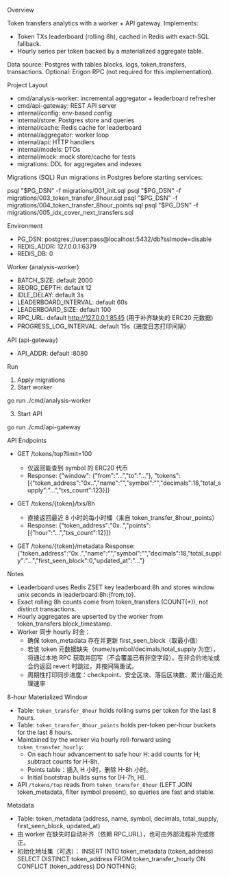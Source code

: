 Overview

Token transfers analytics with a worker + API gateway.
Implements:
- Token TXs leaderboard (rolling 8h), cached in Redis with exact-SQL fallback.
- Hourly series per token backed by a materialized aggregate table.

Data source: Postgres with tables blocks, logs, token_transfers, transactions.
Optional: Erigon RPC (not required for this implementation).

Project Layout
- cmd/analysis-worker: incremental aggregator + leaderboard refresher
- cmd/api-gateway: REST API server
- internal/config: env-based config
- internal/store: Postgres store and queries
- internal/cache: Redis cache for leaderboard
- internal/aggregator: worker loop
- internal/api: HTTP handlers
- internal/models: DTOs
- internal/mock: mock store/cache for tests
- migrations: DDL for aggregates and indexes

Migrations (SQL)
Run migrations in Postgres before starting services:

  psql "$PG_DSN" -f migrations/001_init.sql
  psql "$PG_DSN" -f migrations/003_token_transfer_8hour.sql
  psql "$PG_DSN" -f migrations/004_token_transfer_8hour_points.sql
  psql "$PG_DSN" -f migrations/005_idx_cover_next_transfers.sql

Environment
- PG_DSN: postgres://user:pass@localhost:5432/db?sslmode=disable
- REDIS_ADDR: 127.0.0.1:6379
- REDIS_DB: 0

Worker (analysis-worker)
- BATCH_SIZE: default 2000
- REORG_DEPTH: default 12
- IDLE_DELAY: default 3s
- LEADERBOARD_INTERVAL: default 60s
- LEADERBOARD_SIZE: default 100
- RPC_URL: default http://127.0.0.1:8545 (用于补齐缺失的 ERC20 元数据)
- PROGRESS_LOG_INTERVAL: default 15s（进度日志打印间隔）

API (api-gateway)
- API_ADDR: default :8080

Run
1) Apply migrations
2) Start worker

  go run ./cmd/analysis-worker

3) Start API

  go run ./cmd/api-gateway

API Endpoints
- GET /tokens/top?limit=100
  - 仅返回能查到 symbol 的 ERC20 代币
  - Response: {"window": {"from":"...","to":"..."}, "tokens":[{"token_address":"0x..","name":"","symbol":"","decimals":18,"total_supply":"...","txs_count":123}]}

- GET /tokens/{token}/txs/8h
  - 直接返回最近 8 小时的每小时桶（来自 token_transfer_8hour_points）
  - Response: {"token_address":"0x..","points":[{"hour":"...","txs_count":12}]}

- GET /tokens/{token}/metadata
  Response: {"token_address":"0x..","name":"","symbol":"","decimals":18,"total_supply":"...","first_seen_block":0,"updated_at":"..."}

Notes
- Leaderboard uses Redis ZSET key leaderboard:8h and stores window unix seconds in leaderboard:8h:{from,to}.
- Exact rolling 8h counts come from token_transfers (COUNT(*)), not distinct transactions.
- Hourly aggregates are upserted by the worker from token_transfers.block_timestamp.
- Worker 同步 hourly 时会：
  - 确保 token_metadata 存在并更新 first_seen_block（取最小值）
  - 若该 token 元数据缺失（name/symbol/decimals/total_supply 为空），将通过本地 RPC 获取并回写（不会覆盖已有非空字段）。在非合约地址或合约返回 revert 时跳过，并按间隔重试。
  - 周期性打印同步进度：checkpoint、安全区块、落后区块数、累计/最近处理速率

8-hour Materialized Window
- Table: `token_transfer_8hour` holds rolling sums per token for the last 8 hours.
- Table: `token_transfer_8hour_points` holds per-token per-hour buckets for the last 8 hours.
- Maintained by the worker via hourly roll-forward using `token_transfer_hourly`:
  - On each hour advancement to safe hour H: add counts for H; subtract counts for H-8h.
  - Points table：插入 H 小时，删除 H-8h 小时。
  - Initial bootstrap builds sums for [H-7h, H].
- API `/tokens/top` reads from `token_transfer_8hour` (LEFT JOIN token_metadata, filter symbol present), so queries are fast and stable.

Metadata
- Table: token_metadata (address, name, symbol, decimals, total_supply, first_seen_block, updated_at)
- 由 worker 在缺失时自动补齐（依赖 RPC_URL），也可由外部流程补充或修正。
- 初始化地址集（可选）：
  INSERT INTO token_metadata (token_address)
  SELECT DISTINCT token_address FROM token_transfer_hourly
  ON CONFLICT (token_address) DO NOTHING;
